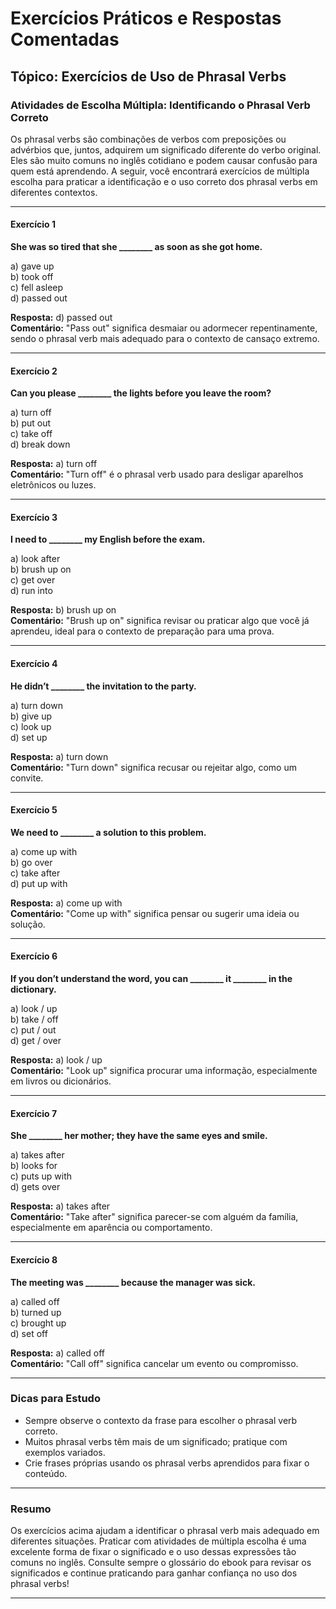 
# Exercícios Práticos e Respostas Comentadas

## Tópico: Exercícios de Uso de Phrasal Verbs

### Atividades de Escolha Múltipla: Identificando o Phrasal Verb Correto

Os phrasal verbs são combinações de verbos com preposições ou advérbios que, juntos, adquirem um significado diferente do verbo original. Eles são muito comuns no inglês cotidiano e podem causar confusão para quem está aprendendo. A seguir, você encontrará exercícios de múltipla escolha para praticar a identificação e o uso correto dos phrasal verbs em diferentes contextos.

---

#### **Exercício 1**

**She was so tired that she ________ as soon as she got home.**

a) gave up  
b) took off  
c) fell asleep  
d) passed out  

**Resposta:** d) passed out  
**Comentário:** "Pass out" significa desmaiar ou adormecer repentinamente, sendo o phrasal verb mais adequado para o contexto de cansaço extremo.

---

#### **Exercício 2**

**Can you please ________ the lights before you leave the room?**

a) turn off  
b) put out  
c) take off  
d) break down  

**Resposta:** a) turn off  
**Comentário:** "Turn off" é o phrasal verb usado para desligar aparelhos eletrônicos ou luzes.

---

#### **Exercício 3**

**I need to ________ my English before the exam.**

a) look after  
b) brush up on  
c) get over  
d) run into  

**Resposta:** b) brush up on  
**Comentário:** "Brush up on" significa revisar ou praticar algo que você já aprendeu, ideal para o contexto de preparação para uma prova.

---

#### **Exercício 4**

**He didn’t ________ the invitation to the party.**

a) turn down  
b) give up  
c) look up  
d) set up  

**Resposta:** a) turn down  
**Comentário:** "Turn down" significa recusar ou rejeitar algo, como um convite.

---

#### **Exercício 5**

**We need to ________ a solution to this problem.**

a) come up with  
b) go over  
c) take after  
d) put up with  

**Resposta:** a) come up with  
**Comentário:** "Come up with" significa pensar ou sugerir uma ideia ou solução.

---

#### **Exercício 6**

**If you don’t understand the word, you can ________ it ________ in the dictionary.**

a) look / up  
b) take / off  
c) put / out  
d) get / over  

**Resposta:** a) look / up  
**Comentário:** "Look up" significa procurar uma informação, especialmente em livros ou dicionários.

---

#### **Exercício 7**

**She ________ her mother; they have the same eyes and smile.**

a) takes after  
b) looks for  
c) puts up with  
d) gets over  

**Resposta:** a) takes after  
**Comentário:** "Take after" significa parecer-se com alguém da família, especialmente em aparência ou comportamento.

---

#### **Exercício 8**

**The meeting was ________ because the manager was sick.**

a) called off  
b) turned up  
c) brought up  
d) set off  

**Resposta:** a) called off  
**Comentário:** "Call off" significa cancelar um evento ou compromisso.

---

### Dicas para Estudo

- Sempre observe o contexto da frase para escolher o phrasal verb correto.
- Muitos phrasal verbs têm mais de um significado; pratique com exemplos variados.
- Crie frases próprias usando os phrasal verbs aprendidos para fixar o conteúdo.

---

### Resumo

Os exercícios acima ajudam a identificar o phrasal verb mais adequado em diferentes situações. Praticar com atividades de múltipla escolha é uma excelente forma de fixar o significado e o uso dessas expressões tão comuns no inglês. Consulte sempre o glossário do ebook para revisar os significados e continue praticando para ganhar confiança no uso dos phrasal verbs!

---
```